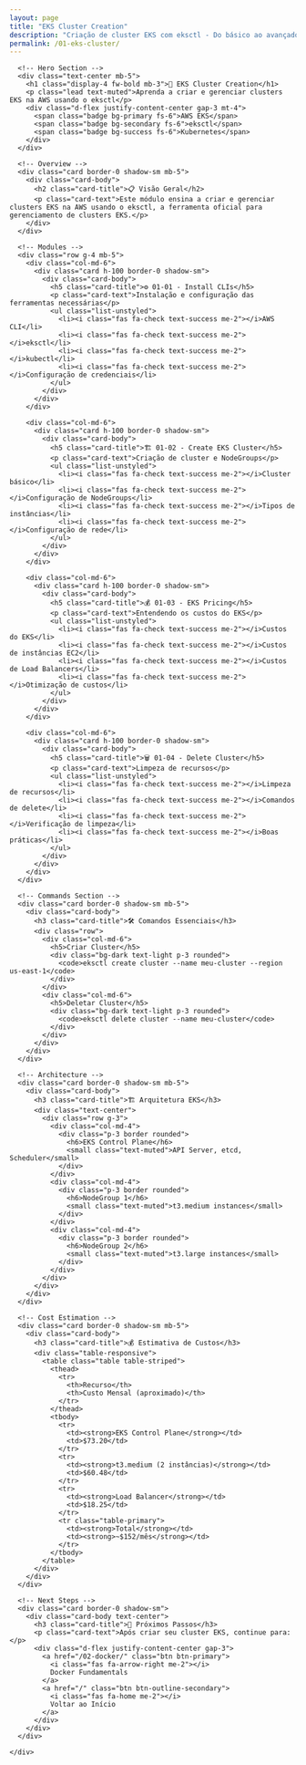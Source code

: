 ```yaml
---
layout: page
title: "EKS Cluster Creation"
description: "Criação de cluster EKS com eksctl - Do básico ao avançado"
permalink: /01-eks-cluster/
---
```


<div class="container py-5">
  <div class="row justify-content-center">
    <div class="col-lg-10">
      
      <!-- Hero Section -->
      <div class="text-center mb-5">
        <h1 class="display-4 fw-bold mb-3">🚀 EKS Cluster Creation</h1>
        <p class="lead text-muted">Aprenda a criar e gerenciar clusters EKS na AWS usando o eksctl</p>
        <div class="d-flex justify-content-center gap-3 mt-4">
          <span class="badge bg-primary fs-6">AWS EKS</span>
          <span class="badge bg-secondary fs-6">eksctl</span>
          <span class="badge bg-success fs-6">Kubernetes</span>
        </div>
      </div>

      <!-- Overview -->
      <div class="card border-0 shadow-sm mb-5">
        <div class="card-body">
          <h2 class="card-title">📋 Visão Geral</h2>
          <p class="card-text">Este módulo ensina a criar e gerenciar clusters EKS na AWS usando o eksctl, a ferramenta oficial para gerenciamento de clusters EKS.</p>
        </div>
      </div>

      <!-- Modules -->
      <div class="row g-4 mb-5">
        <div class="col-md-6">
          <div class="card h-100 border-0 shadow-sm">
            <div class="card-body">
              <h5 class="card-title">⚙️ 01-01 - Install CLIs</h5>
              <p class="card-text">Instalação e configuração das ferramentas necessárias</p>
              <ul class="list-unstyled">
                <li><i class="fas fa-check text-success me-2"></i>AWS CLI</li>
                <li><i class="fas fa-check text-success me-2"></i>eksctl</li>
                <li><i class="fas fa-check text-success me-2"></i>kubectl</li>
                <li><i class="fas fa-check text-success me-2"></i>Configuração de credenciais</li>
              </ul>
            </div>
          </div>
        </div>

        <div class="col-md-6">
          <div class="card h-100 border-0 shadow-sm">
            <div class="card-body">
              <h5 class="card-title">🏗️ 01-02 - Create EKS Cluster</h5>
              <p class="card-text">Criação de cluster e NodeGroups</p>
              <ul class="list-unstyled">
                <li><i class="fas fa-check text-success me-2"></i>Cluster básico</li>
                <li><i class="fas fa-check text-success me-2"></i>Configuração de NodeGroups</li>
                <li><i class="fas fa-check text-success me-2"></i>Tipos de instâncias</li>
                <li><i class="fas fa-check text-success me-2"></i>Configuração de rede</li>
              </ul>
            </div>
          </div>
        </div>

        <div class="col-md-6">
          <div class="card h-100 border-0 shadow-sm">
            <div class="card-body">
              <h5 class="card-title">💰 01-03 - EKS Pricing</h5>
              <p class="card-text">Entendendo os custos do EKS</p>
              <ul class="list-unstyled">
                <li><i class="fas fa-check text-success me-2"></i>Custos do EKS</li>
                <li><i class="fas fa-check text-success me-2"></i>Custos de instâncias EC2</li>
                <li><i class="fas fa-check text-success me-2"></i>Custos de Load Balancers</li>
                <li><i class="fas fa-check text-success me-2"></i>Otimização de custos</li>
              </ul>
            </div>
          </div>
        </div>

        <div class="col-md-6">
          <div class="card h-100 border-0 shadow-sm">
            <div class="card-body">
              <h5 class="card-title">🗑️ 01-04 - Delete Cluster</h5>
              <p class="card-text">Limpeza de recursos</p>
              <ul class="list-unstyled">
                <li><i class="fas fa-check text-success me-2"></i>Limpeza de recursos</li>
                <li><i class="fas fa-check text-success me-2"></i>Comandos de delete</li>
                <li><i class="fas fa-check text-success me-2"></i>Verificação de limpeza</li>
                <li><i class="fas fa-check text-success me-2"></i>Boas práticas</li>
              </ul>
            </div>
          </div>
        </div>
      </div>

      <!-- Commands Section -->
      <div class="card border-0 shadow-sm mb-5">
        <div class="card-body">
          <h3 class="card-title">🛠️ Comandos Essenciais</h3>
          <div class="row">
            <div class="col-md-6">
              <h5>Criar Cluster</h5>
              <div class="bg-dark text-light p-3 rounded">
                <code>eksctl create cluster --name meu-cluster --region us-east-1</code>
              </div>
            </div>
            <div class="col-md-6">
              <h5>Deletar Cluster</h5>
              <div class="bg-dark text-light p-3 rounded">
                <code>eksctl delete cluster --name meu-cluster</code>
              </div>
            </div>
          </div>
        </div>
      </div>

      <!-- Architecture -->
      <div class="card border-0 shadow-sm mb-5">
        <div class="card-body">
          <h3 class="card-title">🏗️ Arquitetura EKS</h3>
          <div class="text-center">
            <div class="row g-3">
              <div class="col-md-4">
                <div class="p-3 border rounded">
                  <h6>EKS Control Plane</h6>
                  <small class="text-muted">API Server, etcd, Scheduler</small>
                </div>
              </div>
              <div class="col-md-4">
                <div class="p-3 border rounded">
                  <h6>NodeGroup 1</h6>
                  <small class="text-muted">t3.medium instances</small>
                </div>
              </div>
              <div class="col-md-4">
                <div class="p-3 border rounded">
                  <h6>NodeGroup 2</h6>
                  <small class="text-muted">t3.large instances</small>
                </div>
              </div>
            </div>
          </div>
        </div>
      </div>

      <!-- Cost Estimation -->
      <div class="card border-0 shadow-sm mb-5">
        <div class="card-body">
          <h3 class="card-title">💰 Estimativa de Custos</h3>
          <div class="table-responsive">
            <table class="table table-striped">
              <thead>
                <tr>
                  <th>Recurso</th>
                  <th>Custo Mensal (aproximado)</th>
                </tr>
              </thead>
              <tbody>
                <tr>
                  <td><strong>EKS Control Plane</strong></td>
                  <td>$73.20</td>
                </tr>
                <tr>
                  <td><strong>t3.medium (2 instâncias)</strong></td>
                  <td>$60.48</td>
                </tr>
                <tr>
                  <td><strong>Load Balancer</strong></td>
                  <td>$18.25</td>
                </tr>
                <tr class="table-primary">
                  <td><strong>Total</strong></td>
                  <td><strong>~$152/mês</strong></td>
                </tr>
              </tbody>
            </table>
          </div>
        </div>
      </div>

      <!-- Next Steps -->
      <div class="card border-0 shadow-sm">
        <div class="card-body text-center">
          <h3 class="card-title">🚀 Próximos Passos</h3>
          <p class="card-text">Após criar seu cluster EKS, continue para:</p>
          <div class="d-flex justify-content-center gap-3">
            <a href="/02-docker/" class="btn btn-primary">
              <i class="fas fa-arrow-right me-2"></i>
              Docker Fundamentals
            </a>
            <a href="/" class="btn btn-outline-secondary">
              <i class="fas fa-home me-2"></i>
              Voltar ao Início
            </a>
          </div>
        </div>
      </div>

    </div>
  </div>
</div>
